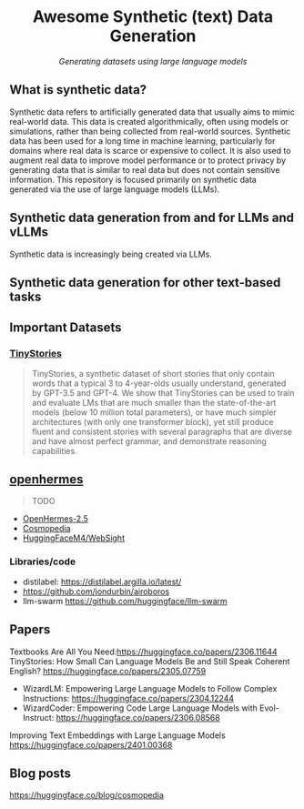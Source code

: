 <h1 style="text-align: center;">Awesome Synthetic (text) Data Generation</h1>
<p style="text-align: center;"><i>Generating datasets using large language models</i></p>

## What is synthetic data?

Synthetic data refers to artificially generated data that usually aims to mimic real-world data. This data is created algorithmically, often using models or simulations, rather than being collected from real-world sources. Synthetic data has been used for a long time in machine learning, particularly for domains where real data is scarce or expensive to collect. It is also used to augment real data to improve model performance or to protect privacy by generating data that is similar to real data but does not contain sensitive information. This repository is focused primarily on synthetic data generated via the use of large language models (LLMs).

## Synthetic data generation from and for LLMs and vLLMs

Synthetic data is increasingly being created via LLMs.

## Synthetic data generation for other text-based tasks

## Important Datasets

### [TinyStories](https://huggingface.co/datasets/roneneldan/TinyStories)

> TinyStories, a synthetic dataset of short stories that only contain words that a typical 3 to 4-year-olds usually understand, generated by GPT-3.5 and GPT-4. We show that TinyStories can be used to train and evaluate LMs that are much smaller than the state-of-the-art models (below 10 million total parameters), or have much simpler architectures (with only one transformer block), yet still produce fluent and consistent stories with several paragraphs that are diverse and have almost perfect grammar, and demonstrate reasoning capabilities.

## [openhermes](https://huggingface.co/datasets/teknium/openhermes)

> TODO

- [OpenHermes-2.5](https://huggingface.co/datasets/teknium/OpenHermes-2.5)
- [Cosmopedia](https://huggingface.co/datasets/HuggingFaceTB/cosmopedia)
- [HuggingFaceM4/WebSight](https://huggingface.co/datasets/HuggingFaceM4/WebSight)

### Libraries/code

- distilabel: https://distilabel.argilla.io/latest/
- https://github.com/jondurbin/airoboros
- llm-swarm https://github.com/huggingface/llm-swarm

## Papers

Textbooks Are All You Need:https://huggingface.co/papers/2306.11644
TinyStories: How Small Can Language Models Be and Still Speak Coherent English? https://huggingface.co/papers/2305.07759

- WizardLM: Empowering Large Language Models to Follow Complex Instructions: https://huggingface.co/papers/2304.12244
- WizardCoder: Empowering Code Large Language Models with Evol-Instruct: https://huggingface.co/papers/2306.08568

Improving Text Embeddings with Large Language Models https://huggingface.co/papers/2401.00368

## Blog posts

https://huggingface.co/blog/cosmopedia
